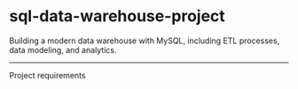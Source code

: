 # sql-data-warehouse-project
Building a modern data warehouse with MySQL, including ETL processes, data modeling, and analytics.

---
Project requirements

